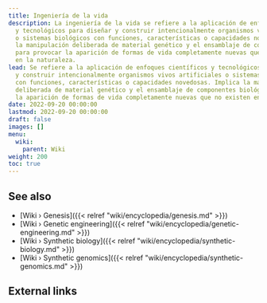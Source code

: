 ```yaml
---
title: Ingeniería de la vida
description: La ingeniería de la vida se refiere a la aplicación de enfoques científicos
  y tecnológicos para diseñar y construir intencionalmente organismos vivos artificiales
  o sistemas biológicos con funciones, características o capacidades novedosas. Implica
  la manipulación deliberada de material genético y el ensamblaje de componentes biológicos
  para provocar la aparición de formas de vida completamente nuevas que no existen
  en la naturaleza.
lead: Se refiere a la aplicación de enfoques científicos y tecnológicos para diseñar
  y construir intencionalmente organismos vivos artificiales o sistemas biológicos
  con funciones, características o capacidades novedosas. Implica la manipulación
  deliberada de material genético y el ensamblaje de componentes biológicos para provocar
  la aparición de formas de vida completamente nuevas que no existen en la naturaleza.
date: 2022-09-20 00:00:00
lastmod: 2022-09-20 00:00:00
draft: false
images: []
menu:
  wiki:
    parent: Wiki
weight: 200
toc: true
---
```


## See also

- [Wiki › Genesis]({{< relref "wiki/encyclopedia/genesis.md" >}})
- [Wiki › Genetic engineering]({{< relref "wiki/encyclopedia/genetic-engineering.md" >}})
- [Wiki › Synthetic biology]({{< relref "wiki/encyclopedia/synthetic-biology.md" >}})
- [Wiki › Synthetic genomics]({{< relref "wiki/encyclopedia/synthetic-genomics.md" >}})

## External links